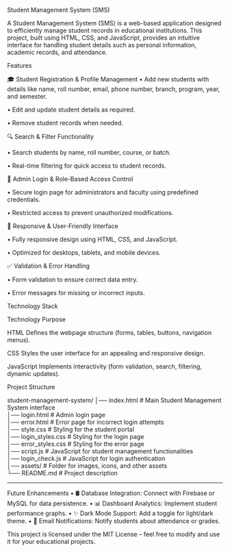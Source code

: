 
Student Management System (SMS)

A Student Management System (SMS) is a web-based application designed to efficiently manage student records in educational institutions. This project, built using HTML, CSS, and JavaScript, provides an intuitive interface for handling student details such as personal information, academic records, and attendance.

Features

🎓 Student Registration & Profile Management
•	Add new students with details like name, roll number, email, phone number, branch, program, year, and semester.

•	Edit and update student details as required.

•	Remove student records when needed.

🔍 Search & Filter Functionality

•	Search students by name, roll number, course, or batch.

•	Real-time filtering for quick access to student records.

🔐 Admin Login & Role-Based Access Control

•	Secure login page for administrators and faculty using predefined credentials.

•	Restricted access to prevent unauthorized modifications.

📱 Responsive & User-Friendly Interface

•	Fully responsive design using HTML, CSS, and JavaScript.

•	Optimized for desktops, tablets, and mobile devices.

✅ Validation & Error Handling

•	Form validation to ensure correct data entry.

•	Error messages for missing or incorrect inputs.


Technology Stack

Technology	Purpose

HTML	Defines the webpage structure (forms, tables, buttons, navigation menus).

CSS	Styles the user interface for an appealing and responsive design.

JavaScript	Implements interactivity (form validation, search, filtering, dynamic updates).


Project Structure

student-management-system/
│── index.html           # Main Student Management System interface  
│── login.html           # Admin login page  
│── error.html           # Error page for incorrect login attempts  
│── style.css            # Styling for the student portal  
│── login_styles.css     # Styling for the login page  
│── error_styles.css     # Styling for the error page  
│── script.js            # JavaScript for student management functionalities  
│── login_check.js       # JavaScript for login authentication  
│── assets/              # Folder for images, icons, and other assets  
└── README.md            # Project description  

________________________________________
Future Enhancements
•	🛢 Database Integration: Connect with Firebase or MySQL for data persistence.
•	📊 Dashboard Analytics: Implement student performance graphs.
•	✨ Dark Mode Support: Add a toggle for light/dark theme.
•	📧 Email Notifications: Notify students about attendance or grades.

This project is licensed under the MIT License – feel free to modify and use it for your educational projects.

